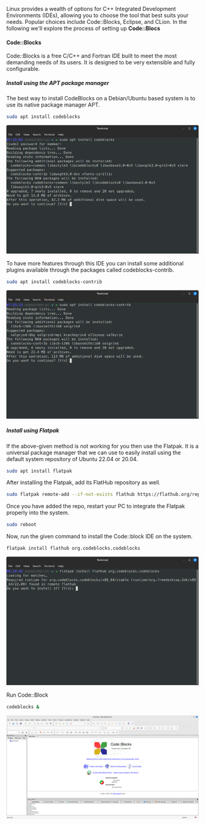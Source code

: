 <a name="ides"></a>

[//]: # (### IDEs)

Linux provides a wealth of options for C++ Integrated Development Environments (IDEs), allowing you to choose the tool that best suits your needs. Popular choices include Code::Blocks, Eclipse, and CLion.
In the following we'll explore the process of setting up **Code::Blocs**

<a name="code-blocs"></a>

#### Code::Blocks

Code::Blocks is a free C/C++ and Fortran IDE built to meet the most demanding needs of its users. It is designed to be very extensible and fully configurable.

##### Install using the APT package manager

The best way to install CodeBlocks on a Debian/Ubuntu based system is to use its native package manager APT.

```bash
sudo apt install codeblocks
```

![](https://github.com/soulimane-mammar/oop_cpp_course/blob/main/screenshots/Linux/codeblocks.png?raw=true)

To have more features through this IDE you can install some additional plugins available through the packages called codeblocks-contrib.

```bash
sudo apt install codeblocks-contrib
```

![](https://github.com/soulimane-mammar/oop_cpp_course/blob/main/screenshots/Linux/codeblocks_contrib.png?raw=true)

##### Install using Flatpak

If the above-given method is not working for you then use the Flatpak. It is a universal package manager that we can use to easily install using the default system repository of Ubuntu 22.04 or 20.04.

```bash
sudo apt install flatpak
```

After installing the Flatpak, add its FlatHub repository as well.

```bash
sudo flatpak remote-add --if-not-exists flathub https://flathub.org/repo/flathub.flatpakrepo
```

Once you have added the repo, restart your PC to integrate the Flatpak properly into the system.

```bash
sudo reboot
```

Now, run the given command to install the Code::block IDE on the system.

```bash
flatpak install flathub org.codeblocks.codeblocks
```

![](https://github.com/soulimane-mammar/oop_cpp_course/blob/main/screenshots/Linux/code_blocks_flatpak.png?raw=true)

Run Code::Block

```bash
codeblocks &
```

![](https://github.com/soulimane-mammar/oop_cpp_course/blob/main/screenshots/Linux/codeblocs_ide.png?raw=true)
